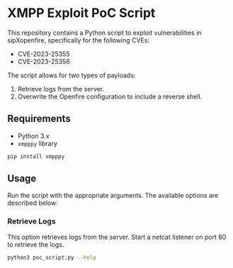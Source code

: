 # XMPP Exploit PoC Script

This repository contains a Python script to exploit vulnerabilities in sipXopenfire, specifically for the following CVEs:
- CVE-2023-25355
- CVE-2023-25356

The script allows for two types of payloads:
1. Retrieve logs from the server.
2. Overwrite the Openfire configuration to include a reverse shell.

## Requirements

- Python 3.x
- `xmpppy` library

```bash
pip install xmpppy
```
## Usage

Run the script with the appropriate arguments. The available options are described below:

### Retrieve Logs

This option retrieves logs from the server. Start a netcat listener on port 80 to retrieve the logs.

```bash
python3 poc_script.py --help
```
